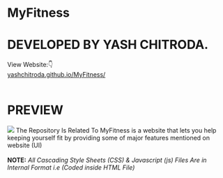 # MyFitness
# DEVELOPED BY YASH CHITRODA.
View Website:👇 
<br>
<a href="https://yashchitroda.github.io/MyFitness/">yashchitroda.github.io/MyFitness/</a><br><br>
# PREVIEW
<img src="https://github.com/yashchitroda/MyFitness/blob/main/images/myfitness preview.jpg">
The Repository Is Related To MyFitness is a website that lets you help keeping yourself fit by providing some of major features mentioned on website
(UI)<br><br>
<strong>NOTE:</strong> <em>All Cascading Style Sheets (CSS) & Javascript (js) Files Are in Internal Format i.e (Coded inside HTML File)</em>

